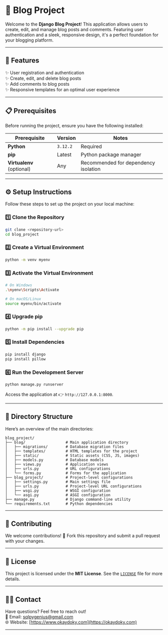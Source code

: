 
# 🌟 Blog Project

Welcome to the **Django Blog Project**! This application allows users to create, edit, and manage blog posts and comments. Featuring user authentication and a sleek, responsive design, it's a perfect foundation for your blogging platform.

---

## 🚀 Features

✨ User registration and authentication  
✨ Create, edit, and delete blog posts  
✨ Add comments to blog posts  
✨ Responsive templates for an optimal user experience  

---

## 📋 Prerequisites

Before running the project, ensure you have the following installed:

| Prerequisite           | Version    | Notes                           |
|-------------------------|------------|---------------------------------|
| **Python**             | `3.12.2`   | Required                       |
| **pip**                | Latest     | Python package manager         |
| **Virtualenv** (optional) | Any      | Recommended for dependency isolation |

---

## ⚙️ Setup Instructions

Follow these steps to set up the project on your local machine:

### 1️⃣ Clone the Repository
```bash
git clone <repository-url>
cd blog_project
```

### 2️⃣ Create a Virtual Environment
```bash
python -m venv myenv
```

### 3️⃣ Activate the Virtual Environment
```bash
# On Windows
.\myenv\Scripts\Activate

# On macOS/Linux
source myenv/bin/activate
```

### 4️⃣ Upgrade pip
```bash
python -m pip install --upgrade pip
```

### 5️⃣ Install Dependencies
```bash
pip install django
pip install pillow
```

### 6️⃣ Run the Development Server
```bash
python manage.py runserver
```

Access the application at 👉 `http://127.0.0.1:8000`.

---

## 📂 Directory Structure

Here’s an overview of the main directories:

```plaintext
blog_project/
├── blog/                  # Main application directory
│   ├── migrations/        # Database migration files
│   ├── templates/         # HTML templates for the project
│   ├── static/            # Static assets (CSS, JS, images)
│   ├── models.py          # Database models
│   ├── views.py           # Application views
│   ├── urls.py            # URL configurations
│   └── forms.py           # Forms for the application
├── blog_project/          # Project-level configurations
│   ├── settings.py        # Main settings file
│   ├── urls.py            # Project-level URL configurations
│   ├── wsgi.py            # WSGI configuration
│   └── asgi.py            # ASGI configuration
├── manage.py              # Django command-line utility
└── requirements.txt       # Python dependencies
```

---

## 🤝 Contributing

We welcome contributions! 🎉 Fork this repository and submit a pull request with your changes.

---

## 📜 License

This project is licensed under the **MIT License**. See the [`LICENSE`](./LICENSE) file for more details.

---

## 🧑‍💻 Contact

Have questions? Feel free to reach out!  
📧 Email: [sqlpygenius@gmail.com](mailto:sqlpygenius@gmail.com)  
🌐 Website: [https://www.okaydoky.com](https://okaydoky.com)

---
